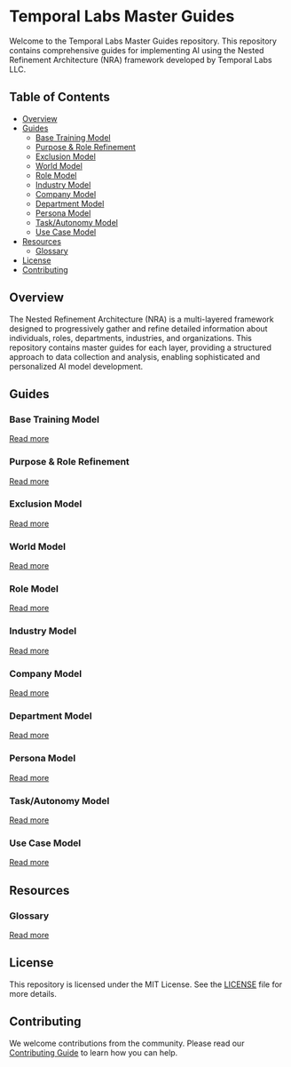 # Temporal Labs Master Guides

Welcome to the Temporal Labs Master Guides repository. This repository contains comprehensive guides for implementing AI using the Nested Refinement Architecture (NRA) framework developed by Temporal Labs LLC.

## Table of Contents

- [Overview](#overview)
- [Guides](#guides)
  - [Base Training Model](./BaseTrainingModel/BaseTrainingModel-Guide.md)
  - [Purpose & Role Refinement](./PurposeRoleRefinement/PurposeRoleRefinement-Guide.md)
  - [Exclusion Model](./ExclusionModel/ExclusionModel-Guide.md)
  - [World Model](./WorldModel/WorldModel-Guide.md)
  - [Role Model](./RoleModel/RoleModel-Guide.md)
  - [Industry Model](./IndustryModel/IndustryModel-Guide.md)
  - [Company Model](./CompanyModel/CompanyModel-Guide.md)
  - [Department Model](./DepartmentModel/DepartmentModel-Guide.md)
  - [Persona Model](./PersonaModel/PersonaModel-Guide.md)
  - [Task/Autonomy Model](./TaskAutonomyModel/TaskAutonomyModel-Guide.md)
  - [Use Case Model](./UseCaseModel/UseCaseModel-Guide.md)
- [Resources](#resources)
  - [Glossary](./Resources/Glossary.md)
- [License](#license)
- [Contributing](#contributing)

## Overview

The Nested Refinement Architecture (NRA) is a multi-layered framework designed to progressively gather and refine detailed information about individuals, roles, departments, industries, and organizations. This repository contains master guides for each layer, providing a structured approach to data collection and analysis, enabling sophisticated and personalized AI model development.

## Guides

### Base Training Model
[Read more](./BaseTrainingModel/BaseTrainingModel-Guide.md)

### Purpose & Role Refinement
[Read more](./PurposeRoleRefinement/PurposeRoleRefinement-Guide.md)

### Exclusion Model
[Read more](./ExclusionModel/ExclusionModel-Guide.md)

### World Model
[Read more](./WorldModel/WorldModel-Guide.md)

### Role Model
[Read more](./RoleModel/RoleModel-Guide.md)

### Industry Model
[Read more](./IndustryModel/IndustryModel-Guide.md)

### Company Model
[Read more](./CompanyModel/CompanyModel-Guide.md)

### Department Model
[Read more](./DepartmentModel/DepartmentModel-Guide.md)

### Persona Model
[Read more](./PersonaModel/PersonaModel-Guide.md)

### Task/Autonomy Model
[Read more](./TaskAutonomyModel/TaskAutonomyModel-Guide.md)

### Use Case Model
[Read more](./UseCaseModel/UseCaseModel-Guide.md)

## Resources

### Glossary
[Read more](./Resources/Glossary.md)

## License

This repository is licensed under the MIT License. See the [LICENSE](./LICENSE) file for more details.

## Contributing

We welcome contributions from the community. Please read our [Contributing Guide](./CONTRIBUTING.md) to learn how you can help.
